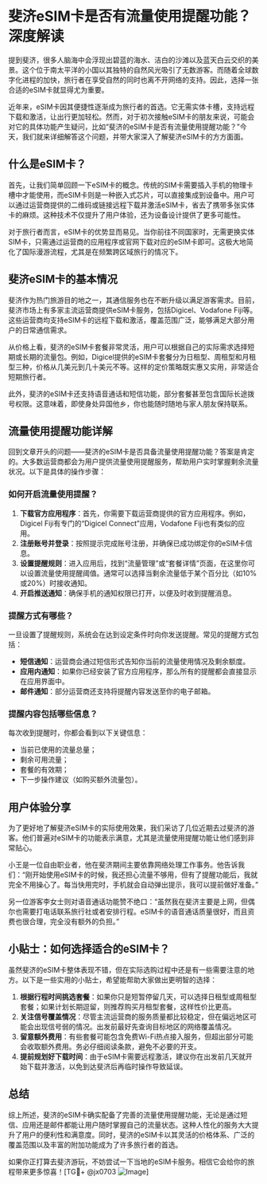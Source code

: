# 斐济eSIM卡是否有流量使用提醒功能？深度解读

提到斐济，很多人脑海中会浮现出碧蓝的海水、洁白的沙滩以及蓝天白云交织的美景。这个位于南太平洋的小国以其独特的自然风光吸引了无数游客。而随着全球数字化进程的加快，旅行者在享受自然的同时也离不开网络的支持。因此，选择一张合适的eSIM卡就显得尤为重要。

近年来，eSIM卡因其便捷性逐渐成为旅行者的首选。它无需实体卡槽，支持远程下载和激活，让出行更加轻松。然而，对于初次接触eSIM卡的朋友来说，可能会对它的具体功能产生疑问，比如“斐济的eSIM卡是否有流量使用提醒功能？”今天，我们就来详细解答这个问题，并带大家深入了解斐济eSIM卡的方方面面。

## 什么是eSIM卡？

首先，让我们简单回顾一下eSIM卡的概念。传统的SIM卡需要插入手机的物理卡槽中才能使用，而eSIM卡则是一种嵌入式芯片，可以直接集成到设备中。用户可以通过运营商提供的二维码或链接远程下载并激活eSIM卡，省去了携带多张实体卡的麻烦。这种技术不仅提升了用户体验，还为设备设计提供了更多可能性。

对于旅行者而言，eSIM卡的优势显而易见。当你前往不同国家时，无需更换实体SIM卡，只需通过运营商的应用程序或官网下载对应的eSIM卡即可。这极大地简化了国际漫游流程，尤其是在频繁跨区域旅行的情况下。

## 斐济eSIM卡的基本情况

斐济作为热门旅游目的地之一，其通信服务也在不断升级以满足游客需求。目前，斐济市场上有多家主流运营商提供eSIM卡服务，包括Digicel、Vodafone Fiji等。这些运营商均支持eSIM卡的远程下载和激活，覆盖范围广泛，能够满足大部分用户的日常通信需求。

从价格上看，斐济的eSIM卡套餐非常灵活，用户可以根据自己的实际需求选择短期或长期的流量包。例如，Digicel提供的eSIM卡套餐分为日租型、周租型和月租型三种，价格从几美元到几十美元不等。这样的定价策略既实惠又实用，非常适合短期旅行者。

此外，斐济的eSIM卡还支持语音通话和短信功能，部分套餐甚至包含国际长途拨号权限。这意味着，即使身处异国他乡，你也能随时随地与家人朋友保持联系。

## 流量使用提醒功能详解

回到文章开头的问题——斐济的eSIM卡是否具备流量使用提醒功能？答案是肯定的。大多数运营商都会为用户提供流量使用提醒服务，帮助用户实时掌握剩余流量状况。以下是具体的操作步骤：

### 如何开启流量使用提醒？
1. **下载官方应用程序**：首先，你需要下载运营商提供的官方应用程序。例如，Digicel Fiji有专门的“Digicel Connect”应用，Vodafone Fiji也有类似的应用。
2. **注册账号并登录**：按照提示完成账号注册，并确保已成功绑定你的eSIM卡信息。
3. **设置提醒规则**：进入应用后，找到“流量管理”或“套餐详情”页面，在这里你可以设置流量使用提醒阈值。通常可以选择当剩余流量低于某个百分比（如10%或20%）时接收通知。
4. **开启推送通知**：确保手机的通知权限已打开，以便及时收到提醒消息。

### 提醒方式有哪些？
一旦设置了提醒规则，系统会在达到设定条件时向你发送提醒。常见的提醒方式包括：
- **短信通知**：运营商会通过短信形式告知你当前的流量使用情况及剩余额度。
- **应用内通知**：如果你已经安装了官方应用程序，那么所有的提醒都会直接显示在应用界面中。
- **邮件通知**：部分运营商还支持将提醒内容发送至你的电子邮箱。

### 提醒内容包括哪些信息？
每次收到提醒时，你都会看到以下关键信息：
- 当前已使用的流量总量；
- 剩余可用流量；
- 套餐的有效期；
- 下一步操作建议（如购买额外流量包）。

## 用户体验分享

为了更好地了解斐济eSIM卡的实际使用效果，我们采访了几位近期去过斐济的游客。他们普遍对eSIM卡的功能表示满意，尤其是流量使用提醒功能让他们感到非常贴心。

小王是一位自由职业者，他在斐济期间主要依靠网络处理工作事务。他告诉我们：“刚开始使用eSIM卡的时候，我还担心流量不够用，但有了提醒功能后，我就完全不用操心了。每当快用完时，手机就会自动弹出提示，我可以提前做好准备。”

另一位游客李女士则对语音通话功能赞不绝口：“虽然我在斐济主要是上网，但偶尔也需要打电话联系旅行社或者安排行程。eSIM卡的语音通话质量很好，而且资费也很合理，完全没有额外的负担。”

## 小贴士：如何选择适合的eSIM卡？

虽然斐济的eSIM卡整体表现不错，但在实际选购过程中还是有一些需要注意的地方。以下是一些实用的小贴士，希望能帮助大家做出更明智的选择：

1. **根据行程时间挑选套餐**：如果你只是短暂停留几天，可以选择日租型或周租型套餐；如果计划长期逗留，则推荐购买月租型套餐，这样性价比更高。
2. **关注信号覆盖情况**：尽管主流运营商的服务质量都比较稳定，但在偏远地区可能会出现信号弱的情况。出发前最好先查询目标地区的网络覆盖情况。
3. **留意额外费用**：有些套餐可能包含免费Wi-Fi热点接入服务，但超出部分可能会收取额外费用。务必仔细阅读条款，避免不必要的开支。
4. **提前规划好下载时间**：由于eSIM卡需要远程激活，建议你在出发前几天就开始下载并激活，以免到达斐济后再临时操作导致延误。

## 总结

综上所述，斐济的eSIM卡确实配备了完善的流量使用提醒功能，无论是通过短信、应用还是邮件都能让用户随时掌握自己的流量状态。这种人性化的服务大大提升了用户的便利性和满意度。同时，斐济的eSIM卡以其灵活的价格体系、广泛的覆盖范围以及丰富的附加功能成为了许多旅行者的首选。

如果你正打算去斐济游玩，不妨尝试一下当地的eSIM卡服务。相信它会给你的旅程带来更多惊喜！[TG💪+ @jx0703 ![Image](https://github.com/user-attachments/assets/dbca1d08-cadb-493c-b0ec-ad6f7a83f270)]
